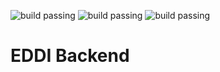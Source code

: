 ![build passing](https://badgen.net/badge/version/3.15.0/blue)
![build passing](https://badgen.net/badge/coverage/78.11%25/green)
![build passing](/github/checks/:fourass/:htiTest/:develop?)
# EDDI Backend
